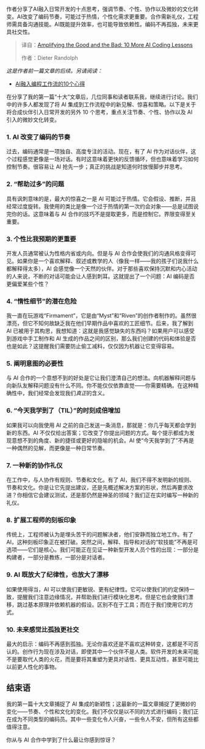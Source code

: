 <!--
title: AI编程的危与机：10个案例剖析
cover: https://cdn.thenewstack.io/media/2025/08/6ab0895e-assistant.png
summary: 作者分享了AI融入日常开发的十点思考，强调节奏、个性、协作以及微妙的文化转变。AI改变了编码节奏，可能过于热情，个性化需求更重要。合作需新礼仪，工程师需具备沟通技能。AI既能提升效率，也可能导致依赖性。编码不再孤独，未来更具社交性。
-->

作者分享了AI融入日常开发的十点思考，强调节奏、个性、协作以及微妙的文化转变。AI改变了编码节奏，可能过于热情，个性化需求更重要。合作需新礼仪，工程师需具备沟通技能。AI既能提升效率，也可能导致依赖性。编码不再孤独，未来更具社交性。

> 译自：[Amplifying the Good and the Bad: 10 More AI Coding Lessons](https://thenewstack.io/amplifying-the-good-and-the-bad-10-more-ai-coding-lessons/)
> 
> 作者：Dieter Randolph

*这是作者前一篇文章的后续。另请阅读：*

- [AI融入编程工作流的10个心得](https://yylives.cc/2025/08/27/10-insights-from-integrating-ai-into-my-coding-workflow/)

在分享了我的第一篇“十大”文章后，几位同事和读者联系我，继续进行讨论。我们中的许多人都发现了将 AI 集成到工作流程中的新见解、惊喜和策略。以下是关于将合成伙伴引入日常开发的另外 10 个思考，重点关注节奏、个性、协作以及 AI 引入的微妙文化转变。

### 1. AI 改变了编码的节奏

过去，编码通常是一项独自、高度专注的活动。现在，有了 AI 作为对话伙伴，这个过程感觉更像是一场对话。有时这意味着更快的反馈循环，但也意味着学习如何控制节奏。很容易让 AI 抢先一步；真正的挑战是知道何时放慢脚步并思考。

### 2. “帮助过多”的问题

具有讽刺意味的是，最大的惊喜之一是 AI 可能过于热情。它会假设、推断，并且经常过度旋转。我使用的类比是像一个过于热情的第一次约会对象——总是试图说完你的话。这意味着与 AI 合作的技巧不是提取更多，而是控制它。界限变得至关重要。

### 3. 个性比我预期的更重要

开发人员通常被认为性格内省或内向。但是与 AI 合作会使我们的沟通风格变得可见。如果你是一个喜欢解释、叙述或教学的人（像我一样——我的孩子们说我什么都解释得太多），AI 会感觉像一个天然的伙伴。对于那些喜欢保持沉默和内心活动的人来说，不断的对话可能会让人感到刺耳。这就提出了一个问题：AI 编码是否更偏爱某些个性？

### 4. “惰性细节”的潜在危险

我一直在玩游戏“Firmament”，它是由“Myst”和“Riven”的创作者制作的。虽然很漂亮，但它不知何故缺乏我在他们早期作品中喜欢的工匠细节。后来，我了解到 AI 已被用于其构思，我想知道：这就是我感觉缺失的东西吗？如果用户可以感受到游戏中手工制作和 AI 生成的作品之间的区别，那么我们创建的代码和体验是否也是如此？这提醒我们需要防止偷工减料，仅仅因为机器让它变得容易。

### 5. 阐明意图的必要性

与 AI 合作的一个意想不到的好处是它让我们澄清自己的想法。向机器解释问题与向新队友解释问题没有什么不同。你不能仅仅依靠直觉——你需要精确。在这种精确性中，我们经常会发现我们*真正*的含义。

### 6. “今天我学到了（TIL）”的时刻成倍增加

如果我可以向我使用 AI 之前的自己发送一条消息，那就是：你几乎每天都会学到新的东西。AI 不仅仅给出答案；它改变了你提出问题的方式。每个提示都成为发现意想不到的角度、新的捷径或更好的隐喻的机会。AI 使“今天我学到了”不再是一种偶然的见解，而更像是一种日常节奏。

### 7. 一种新的协作礼仪

在工作中，与人协作有规则、节奏和文化。有了 AI，我们不得不发明新的规则、节奏和文化。你是让它先提出建议，还是先概述解决方案的形状，然后再要求改进？你相信它会建议测试，还是那仍然是神圣的领域？我们正在实时编写一种新的礼仪。

### 8. 扩展工程师的刻板印象

传统上，工程师被认为是埋头苦干的问题解决者，他们安静而独立地工作。有了 AI，这种刻板印象正在被打破。突然之间，解释、指导和对话的“软技能”不再是可选项——它们是核心。我们可能正在见证一种新型开发人员个性的出现：一部分是构建者，一部分是教练，一部分是对话者。

### 9. AI 既放大了纪律性，也放大了漂移

如果使用得当，AI 可以使我们更敏锐、更有纪律性。它可以使我们的约定保持一致，提醒我们注意边缘情况，并帮助我们进行模块化思考。但是它也会使我们漂移，跳过基本原理并依赖机器的假设。区别不在于工具；而在于我们使用它的方式。

### 10. 未来感觉比孤独更社交

最大的启示：编码不再感到孤独。无论你喜欢还是不喜欢这种转变，这都是不可否认的。创作行为现在涉及对话，即使其中一个伙伴不是人类。软件开发的未来可能不是要取代人类的火花，而是要将其重塑为更具对话性、更具互动性，甚至可能比以前更人性化的事物。

## 结束语

我的第一篇十大文章捕捉了 AI 集成的新颖性；这最新的一篇文章捕捉了更微妙的变化——节奏、个性和文化的变化。我们不仅仅是以不同的方式进行编码；我们正在成为不同类型的编码员。其中一些变化令人兴奋，一些令人不安，但所有这些都值得注意。

你从与 AI 合作中学到了什么最让你感到惊讶？